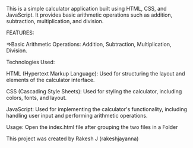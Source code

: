This is a simple calculator application built using HTML, CSS, and JavaScript. It provides basic arithmetic operations such as addition, subtraction, multiplication, and division.

FEATURES:

=>Basic Arithmetic Operations:
Addition,
Subtraction,
Multiplication,
Division.


Technologies Used:

HTML (Hypertext Markup Language):
Used for structuring the layout and elements of the calculator interface.

CSS (Cascading Style Sheets):
Used for styling the calculator, including colors, fonts, and layout.

JavaScript:
Used for implementing the calculator's functionality, including handling user input and performing arithmetic operations.

Usage:
Open the index.html file after grouping the two files in a Folder

This project was created by Rakesh J (rakeshjayanna)
